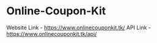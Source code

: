 ﻿# Online-Coupon-Kit
Website Link - https://www.onlinecouponkit.tk/
API Link - https://www.onlinecouponkit.tk/api/
